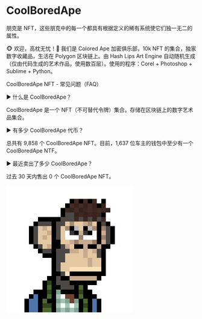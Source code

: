 # CoolBoredApe

朋克是 NFT，这些朋克中的每一个都具有根据定义的稀有系统使它们独一无二的属性。

🐵 欢迎，高枕无忧！🙈 我们是 Colored Ape 加密俱乐部，10k NFT 的集合，独家数字收藏品，生活在 Polygon 区块链上。由 Hash Lips Art Engine 自动随机生成（仅由代码生成的艺术作品，使用数百层）。使用的程序：Corel + Photoshop + Sublime + Python。

CoolBoredApe NFT - 常见问题（FAQ）

▶ 什么是 CoolBoredApe？

CoolBoredApe 是一个 NFT（不可替代令牌）集合。存储在区块链上的数字艺术品集合。

▶ 有多少 CoolBoredApe 代币？

总共有 9,858 个 CoolBoredApe NFT。目前，1,637 位车主的钱包中至少有一个 CoolBoredApe NTF。

▶ 最近卖出了多少 CoolBoredApe？

过去 30 天内售出 0 个 CoolBoredApe NFT。

![NFT](unnamed.png)
